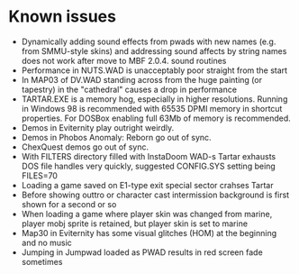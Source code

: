 # Known issues

- Dynamically adding sound effects from pwads with new names (e.g.
  from SMMU-style skins) and addressing sound affects by string names
  does not work after move to MBF 2.0.4. sound routines
- Performance in NUTS.WAD is unacceptably poor straight from the start
- In MAP03 of DV.WAD standing across from the huge painting (or tapestry)
  in the "cathedral" causes a drop in performance 
- TARTAR.EXE is a memory hog, especially in higher resolutions.
  Running in Windows 98 is recommended with 65535 DPMI memory in shortcut
  properties. For DOSBox enabling full 63Mb of memory is recommended.
- Demos in Eviternity play outright weirdly.
- Demos in Phobos Anomaly: Reborn go out of sync.
- ChexQuest demos go out of sync.
- With FILTERS directory filled with InstaDoom WAD-s Tartar exhausts DOS
  file handles very quickly, suggested CONFIG.SYS setting being FILES=70
- Loading a game saved on E1-type exit special sector crahses Tartar
- Before showing outtro or character cast intermission background is 
  first shown for a second or so
- When loading a game where player skin was changed from marine, 
  player mobj sprite is retained, but player skin is set to marine 
- Map30 in Eviternity has some visual glitches (HOM) at the beginning 
  and no music
- Jumping in Jumpwad loaded as PWAD results in red screen fade sometimes 
